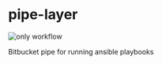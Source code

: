 # pipe-layer

![only workflow](https://github.com/fjp321/pipe-layer/actions/workflows/docker-image.yml/badge.svg)

Bitbucket pipe for running ansible playbooks
